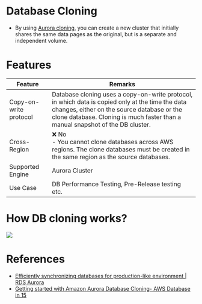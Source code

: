 # Database Cloning
- By using [Aurora cloning](https://docs.aws.amazon.com/AmazonRDS/latest/AuroraUserGuide/Aurora.Managing.Clone.html), you can create a new cluster that initially shares the same data pages as the original, but is a separate and independent volume.

# Features

| Feature                | Remarks                                                                                                                                                                                                                          |
|------------------------|----------------------------------------------------------------------------------------------------------------------------------------------------------------------------------------------------------------------------------|
| Copy-on-write protocol | Database cloning uses a copy-on-write protocol, in which data is copied only at the time the data changes, either on the source database or the clone database. Cloning is much faster than a manual snapshot of the DB cluster. |
| Cross-Region           | :x: No<br/>- You cannot clone databases across AWS regions. The clone databases must be created in the same region as the source databases.                                                                                      |
| Supported Engine       | Aurora Cluster                                                                                                                                                                                                                   |
| Use Case               | DB Performance Testing, Pre-Release testing etc.                                                                                                                                                                                 |

# How DB cloning works?

![](https://assets-pt.media.datacumulus.com/aws-saa-pt/assets/pt5-q59-i2.jpg)

# References
- [Efficiently synchronizing databases for production-like environment | RDS Aurora](https://medium.com/miq-tech-and-analytics/efficiently-synchronizing-databases-for-production-like-environment-rds-aurora-742fab4c2c47)
- [Getting started with Amazon Aurora Database Cloning- AWS Database in 15](https://www.youtube.com/watch?v=R5-p4HM6MNc)
